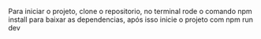 Para iniciar o projeto, clone o repositorio, no terminal rode o comando npm install para baixar as dependencias, após isso inicie o projeto com npm run dev